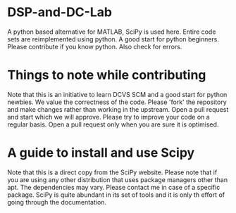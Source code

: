 DSP-and-DC-Lab
==============

A python based alternative for MATLAB, SciPy is used here. Entire code sets are reimplemented using python. A good start for python beginners. Please contribute if you know python. Also check for errors.
# Things to note while contributing
Note that this is an initiative to learn DCVS SCM and a good start for python newbies.
We value the correctness of the code.
Please 'fork' the repository and make changes rather than working in the upstream.
Open a pull request and start which we will approve.
Please try to improve your code on a regular basis. Open a pull request only
when you are sure it is optimised.
# A guide to install and use Scipy
Note that this is a direct copy from the SciPy website. Please note that if you
are using any other distribution that uses package managers other than apt. The
dependencies may vary. Please contact me in case of a specific package.
SciPy is quite abundant in its set of tools and it is only th effort of going
through the documentation.

